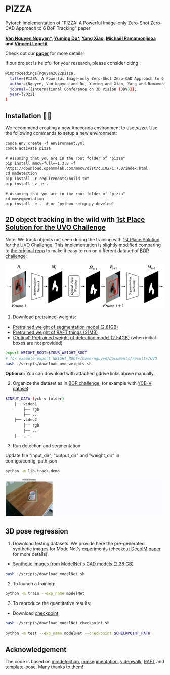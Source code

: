 # PIZZA
Pytorch implementation of "PIZZA: A Powerful Image-only Zero-Shot Zero-CAD Approach to 6 DoF Tracking" paper

**[Van Nguyen Nguyen*](https://nv-nguyen.github.io/), 
[Yuming Du*](https://dulucas.github.io/), 
[Yang Xiao](https://youngxiao13.github.io/), 
[Michaël Ramamonjisoa](https://michaelramamonjisoa.github.io/) and 
[Vincent Lepetit](https://vincentlepetit.github.io/)**

Check out our [**paper**](https://arxiv.org/abs/2209.07589) for more details!

If our project is helpful for your research, please consider citing : 
``` Bash
@inproceedings{nguyen2022pizza,
  title={PIZZA: A Powerful Image-only Zero-Shot Zero-CAD Approach to 6 DoF Tracking},
  author={Nguyen, Van Nguyen and Du, Yuming and Xiao, Yang and Ramamonjisoa, Michael and Lepetit, Vincent},
  journal={{International Conference on 3D Vision (3DV)}},
  year={2022}
}
```

## Installation :man_mechanic:

We recommend creating a new Anaconda environment to use *pizza*. Use the following commands to setup a new environment:
```
conda env create -f environment.yml
conda activate pizza

# Assuming that you are in the root folder of "pizza"
pip install mmcv-full==1.3.8 -f https://download.openmmlab.com/mmcv/dist/cu102/1.7.0/index.html
cd mmdetection
pip install -r requirements/build.txt
pip install -v -e .

# Assuming that you are in the root folder of "pizza"
cd mmsegmentation
pip install -e .  # or "python setup.py develop"
```
## 2D object tracking in the wild with [1st Place Solution for the UVO Challenge](https://arxiv.org/abs/2110.10239)
Note: We track objects not seen during the training with [1st Place Solution for the UVO Challenge](https://arxiv.org/abs/2110.10239). This implementation is slightly modified comparing to [the original repo](https://github.com/dulucas/UVO_Challenge) to make it easy to run on different dataset of [BOP challenge](https://bop.felk.cvut.cz/challenges/): 

![media/seg_pipeline.png](media/seg_pipeline.png)

1. Download pretrained-weights:
- [Pretrained weight of segmentation model (2.81GB)](https://drive.google.com/file/d/1rwV_TkBLYTl6hj5tOyP68QR6g-sILE1a/view?usp=sharing)
- [Pretrained weight of RAFT things (21MB)](https://drive.google.com/file/d/1v6Jf5espR4LDpFCMnrJB9DhhlajHlGfh/view?usp=sharing)
- [(Optinal) Pretrained weight of detection model (2.54GB)](https://drive.google.com/file/d/1iiZl8Ha_mYOqBNNjiehV0DBvBJgAGm6O/view?usp=sharing) (when initial boxes are not provided)
```bash
export WEIGHT_ROOT=$YOUR_WEIGHT_ROOT
# for example export WEIGHT_ROOT=/home/nguyen/Documents/results/UVO
bash ./scripts/download_uvo_weights.sh
```
**Optional:** You can download with attached gdrive links above manually.

2. Organize the dataset as in [BOP challenge](https://bop.felk.cvut.cz/challenges/), for example with [YCB-V dataset](https://bop.felk.cvut.cz/media/data/bop_datasets/ycbv_test_all.zip):
```bash
$INPUT_DATA (ycb-v folder)
    ├── video1 
        ├── rgb
        ├── ...
    ├── video2 
        ├── rgb
        ├── ...
    ├── ...
```
3. Run detection and segmentation

Update file "input_dir", "output_dir" and "weight_dir" in configs/config_path.json
```bash
python -m lib.track.demo
```
![media/demo_tracking.gif](media/demo_tracking.gif)


## 3D pose regression
1. Download testing datasets. 
We provide here the pre-generated synthetic images for ModelNet's experiments (checkout [DeepIM paper](https://arxiv.org/pdf/1804.00175.pdf) for more details):
- [Synthetic images from ModelNet's CAD models (2.38 GB)](https://drive.google.com/file/d/1v6Jf5espR4LDpFCMnrJB9DhhlajHlGfh/view?usp=sharing)
```bash
bash ./scripts/download_modelNet.sh
```
2. To launch a training:
```bash
python -m train --exp_name modelNet
```

3. To reproduce the quantitative results:
- Download [checkpoint](https://drive.google.com/file/d/16O0yWc3PPrlsHxACvf8ZFaMK3Eaoc_Xa/view?usp=sharing)
```bash
bash ./scripts/download_modelNet_checkpoint.sh

python -m test --exp_name modelNet --checkpoint $CHECKPOINT_PATH
```
## Acknowledgement

The code is based on [mmdetection](https://github.com/open-mmlab/mmdetection), [mmsegmentation](https://github.com/open-mmlab/mmsegmentation), [videowalk](https://github.com/ajabri/videowalk), [RAFT](https://github.com/princeton-vl/RAFT) and [template-pose](https://github.com/nv-nguyen/template-pose). Many thanks to them!